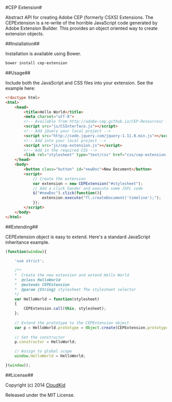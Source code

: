 #CEP Extension#

Abstract API for creating Adobe CEP (formerly CSXS) Extensions. The CEPExtension is a re-write of the horrible JavaScript code generated by Adobe Extension Builder. This provides an object oriented way to create extension objects.

##Installation##

Installation is available using Bower. 

```bash
bower install cep-extension
```

##Usage##

Include both the JavaScript and CSS files into your extension. See the example here:

```html
<!doctype html>
<html>
	<head>
		<title>Hello World</title>
		<meta charset="utf-8">
		<!-- Available from http://adobe-cep.github.io/CEP-Resources/ -->
		<script src="js/CSInterface.js"></script>
		<!-- Add jQuery your local project -->
		<script src="http://code.jquery.com/jquery-1.11.0.min.js"></script>
		<!-- Add into your local project -->
		<script src="js/cep-extension.js"></script>
		<!-- Add in the required CSS -->
		<link rel="stylesheet" type="text/css" href="css/cep-extension.css">
	</head>
	<body>
		<button class="button" id="newDoc">New Document</button>
		<script>
			// Create the extension
			var extension = new CEPExtension("#stylesheet");
			// Add a click hander and execute some JSFL code
			$("#newDoc").click(function(){
				extension.execute("fl.createDocument('timeline');");
			});
		</script>
	</body>
</html>
```

##Extending##

CEPExtension object is easy to extend. Here's a standard JavaScript inheritance example.

```js
(function(window){
	
	'use strict';

	/**
	*  Create the new extension and extend Hello World 
	*  @class HelloWorld
	*  @extends CEPExtension
	*  @param {String} stylesheet The stylesheet selector
	*/
	var HelloWorld = function(stylesheet)
	{
		CEPExtension.call(this, stylesheet);
	};
	
	// Extend the prototype to the CEPExtension object
	var p = HelloWorld.prototype = Object.create(CEPExtension.prototype);
	
	// Set the constructor
	p.constructor = HelloWorld;

	// Assign to global scope
	window.HelloWorld = HelloWorld;

}(window));
```

##License##

Copyright (c) 2014 [CloudKid](http://github.com/cloudkidstudio)

Released under the MIT License.